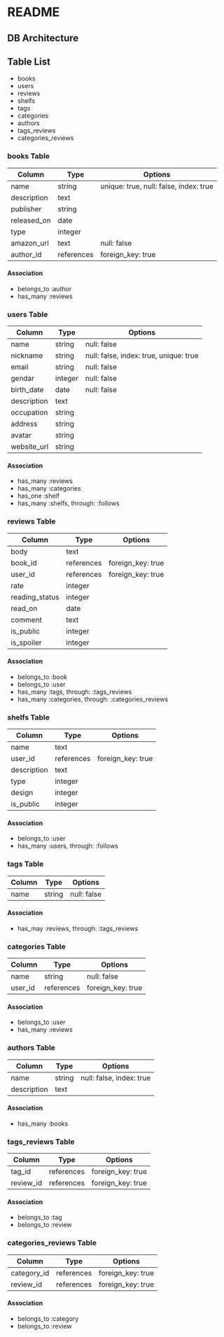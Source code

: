 # README

## DB Architecture

## Table List

- books
- users
- reviews
- shelfs
- tags
- categories
- authors
- tags_reviews
- categories_reviews


### books Table
|Column|Type|Options|
|------|----|-------|
|name|string|unique: true, null: false, index: true|
|description|text||
|publisher|string||
|released_on|date||
|type|integer||
|amazon_url|text|null: false|
|author_id|references|foreign_key: true|

#### Association
- belongs_to :author
- has_many :reviews


### users Table
|Column|Type|Options|
|------|----|-------|
|name|string|null: false|
|nickname|string|null: false, index: true, unique: true|
|email|string|null: false|
|gendar|integer|null: false|
|birth_date|date|null: false|
|description|text||
|occupation|string||
|address|string||
|avatar|string||
|website_url|string||

#### Association
- has_many :reviews
- has_many :categories
- has_one :shelf
- has_many :shelfs, through: :follows

### reviews Table
|Column|Type|Options|
|------|----|-------|
|body|text||
|book_id|references|foreign_key: true|
|user_id|references|foreign_key: true|
|rate|integer||
|reading_status|integer||
|read_on|date||
|comment|text||
|is_public|integer||
|is_spoiler|integer||

#### Association
- belongs_to :book
- belongs_to :user
- has_many :tags, through: :tags_reviews
- has_many :categories, through: :categories_reviews

### shelfs Table
|Column|Type|Options|
|------|----|-------|
|name|text||
|user_id|references|foreign_key: true|
|description|text||
|type|integer||
|design|integer||
|is_public|integer||

#### Association
- belongs_to :user
- has_many :users, through: :follows

### tags Table
|Column|Type|Options|
|------|----|-------|
|name|string|null: false|

#### Association
- has_may :reviews, through: :tags_reviews

### categories Table
|Column|Type|Options|
|------|----|-------|
|name|string|null: false|
|user_id|references|foreign_key: true|

#### Association
- belongs_to :user
- has_many :reviews

### authors Table
|Column|Type|Options|
|------|----|-------|
|name|string|null: false, index: true|
|description|text||

#### Association
- has_many :books

### tags_reviews Table
|Column|Type|Options|
|------|----|-------|
|tag_id|references|foreign_key: true|
|review_id|references|foreign_key: true|

#### Association
- belongs_to :tag
- belongs_to :review

### categories_reviews Table
|Column|Type|Options|
|------|----|-------|
|category_id|references|foreign_key: true|
|review_id|references|foreign_key: true|

#### Association
- belongs_to :category
- belongs_to :review
